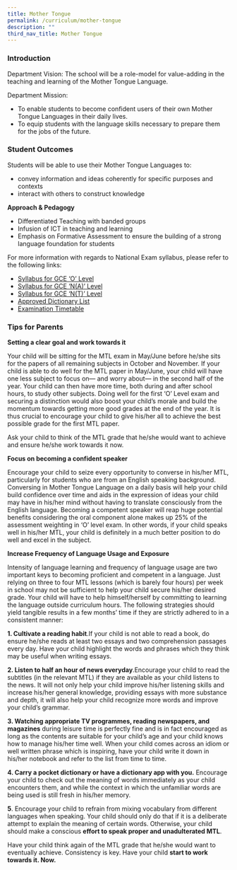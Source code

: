 ```yaml
---
title: Mother Tongue
permalink: /curriculum/mother-tongue
description: ""
third_nav_title: Mother Tongue
---
```

### Introduction

Department Vision: The school will be a role-model for value-adding in the teaching and learning of the Mother Tongue Language.

Department Mission: 
* To enable students to become confident users of their own Mother Tongue Languages in their daily    lives. 
* To equip students with the language skills necessary to prepare them for the jobs of the future.

### Student Outcomes

Students will be able to use their Mother Tongue Languages to:

* convey information and ideas coherently for specific purposes and contexts
* interact with others to construct knowledge

**Approach & Pedagogy**

* Differentiated Teaching with banded groups 
* Infusion of ICT in teaching and learning
* Emphasis on Formative Assessment to ensure the building of a strong language foundation for students

For more information with regards to National Exam syllabus, please refer to the following links:

* [Syllabus for GCE ‘O’ Level](https://www.seab.gov.sg/home/examinations/gce-o-level/o-level-syllabuses-examined-for-school-candidates-2022)
* [Syllabus for GCE ‘N(A)’ Level](https://www.seab.gov.sg/home/examinations/gce-n(a)-level/n(a)-level-syllabuses-examined-for-school-candidates-2022)
* [Syllabus for GCE ‘N(T)’ Level](https://www.seab.gov.sg/home/examinations/gce-n(t)-level/n(t)-level-syllabuses-examined-for-school-candidates-2022)
* [Approved Dictionary List](/files/list_of_dictionaries_for_examination.pdf) 
* [Examination Timetable](https://www.seab.gov.sg/home/examinations/important-dates-for-candidates)

### Tips for Parents

**Setting a clear goal and work towards it**

Your child will be sitting for the MTL exam in May/June before he/she sits for the papers of all remaining subjects in October and November. If your child is able to do well for the MTL paper in May/June, your child will have one less subject to focus on— and worry about— in the second half of the year. Your child can then have more time, both during and after school hours, to study other subjects. Doing well for the first ‘O’ Level exam and securing a distinction would also boost your child’s morale and build the momentum towards getting more good grades at the end of the year. It is thus crucial to encourage your child to give his/her all to achieve the best possible grade for the first MTL paper.

Ask your child to think of the MTL grade that he/she would want to achieve and ensure he/she work towards it now.

**Focus on becoming a confident speaker** 

Encourage your child to seize every opportunity to converse in his/her MTL, particularly for students who are from an English speaking background. Conversing in Mother Tongue Language on a daily basis will help your child build confidence over time and aids in the expression of ideas your child may have in his/her mind without having to translate consciously from the English language. Becoming a competent speaker will reap huge potential benefits considering the oral component alone makes up 25% of the assessment weighting in ‘O’ level exam. In other words, if your child speaks well in his/her MTL, your child is definitely in a much better position to do well and excel in the subject. 

**Increase Frequency of Language Usage and Exposure** 

Intensity of language learning and frequency of language usage are two important keys to becoming proficient and competent in a language. Just relying on three to four MTL lessons (which is barely four hours) per week in school may not be sufficient to help your child secure his/her desired grade. Your child will have to help himself/herself by committing to learning the language outside curriculum hours. The following strategies should yield tangible results in a few months’ time if they are strictly adhered to in a consistent manner:

**1. Cultivate a reading habit**.If your child is not able to read a book, do ensure he/she reads at least two essays and two comprehension passages every day. Have your child highlight the words and phrases which they think may be useful when writing essays.

**2. Listen to half an hour of news everyday**.Encourage your child to read the subtitles (in the relevant MTL) if they are available as your child listens to the news. It will not only help your child improve his/her listening skills and increase his/her general knowledge, providing essays with more substance and depth, it will also help your child recognize more words and improve your child’s grammar.

**3. Watching appropriate TV programmes, reading newspapers, and magazines** during leisure time is perfectly fine and is in fact encouraged as long as the contents are suitable for your child’s age and your child knows how to manage his/her time well. When your child comes across an idiom or well written phrase which is inspiring, have your child write it down in his/her notebook and refer to the list from time to time.

**4. Carry a pocket dictionary or have a dictionary app with you.** Encourage your child to check out the meaning of words immediately as your child encounters them, and while the context in which the unfamiliar words are being used is still fresh in his/her memory.

**5**. Encourage your child to refrain from mixing vocabulary from different languages when speaking. Your child should only do that if it is a deliberate attempt to explain the meaning of certain words. Otherwise, your child should make a conscious **effort to speak proper and unadulterated MTL**.

Have your child think again of the MTL grade that he/she would want to eventually achieve. Consistency is key. Have your child **start to work towards it. Now.**



